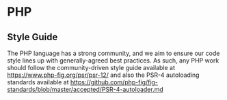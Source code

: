 # PHP

## Style Guide

The PHP language has a strong community, and we aim to ensure our code style
lines up with generally-agreed best practices. As such, any PHP work should
follow the community-driven style guide available at
https://www.php-fig.org/psr/psr-12/ and also the PSR-4 autoloading standards
available at https://github.com/php-fig/fig-standards/blob/master/accepted/PSR-4-autoloader.md
